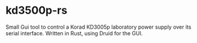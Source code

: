 # kd3500p-rs
Small Gui tool to control a Korad KD3005p laboratory power supply over its serial interface. 
Written in Rust, using Druid for the GUI.
